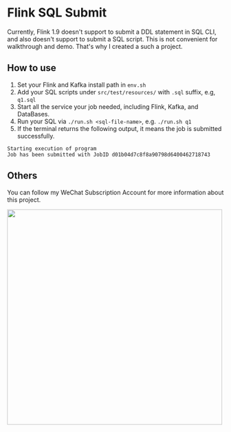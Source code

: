 # Flink SQL Submit

Currently, Flink 1.9 doesn't support to submit a DDL statement in SQL CLI, and also doesn't support to submit a SQL script.
This is not convenient for walkthrough and demo. That's why I created a such a project.

## How to use

1. Set your Flink and Kafka install path in `env.sh`
2. Add your SQL scripts under `src/test/resources/` with `.sql` suffix, e.g, `q1.sql`
3. Start all the service your job needed, including Flink, Kafka, and DataBases.
3. Run your SQL via `./run.sh <sql-file-name>`, e.g. `./run.sh q1`
4. If the terminal returns the following output, it means the job is submitted successfully.

```
Starting execution of program
Job has been submitted with JobID d01b04d7c8f8a90798d6400462718743
```

## Others

You can follow my WeChat Subscription Account for more information about this project.

<img src="https://img.alicdn.com/tfs/TB1.ajIlIbpK1RjSZFyXXX_qFXa-1004-541.png" width="500px" />


